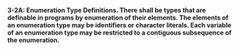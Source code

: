 **3-2A: Enumeration Type Definitions.  There shall be types that are definable in programs by enumeration of their elements. The elements of an enumeration type may be identifiers or character literals. Each variable of an enumeration type may be restricted to a contiguous subsequence of the enumeration.**
